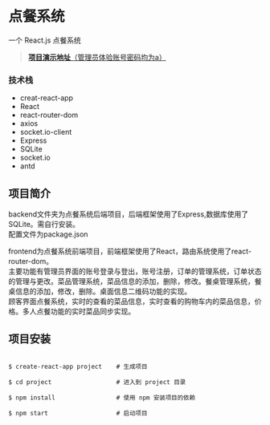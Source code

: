 # 点餐系统

一个 React.js 点餐系统 
> [**项目演示地址**（管理员体验账号密码均为a）](http://restaurant.xiangyu.world/#/login)
### 技术栈
- creat-react-app
- React
- react-router-dom
- axios
- socket.io-client
- Express
- SQLite
- socket.io
- antd
## 项目简介
backend文件夹为点餐系统后端项目，后端框架使用了Express,数据库使用了SQLite。需自行安装。  
配置文件为package.json  
  
frontend为点餐系统前端项目，前端框架使用了React，路由系统使用了react-router-dom。  
主要功能有管理员界面的账号登录与登出，账号注册，订单的管理系统，订单状态的管理与更改。菜品管理系统，菜品信息的添加，删除，修改。餐桌管理系统，餐桌信息的添加，修改，删除。桌面信息二维码功能的实现。  
顾客界面点餐系统，实时的查看的菜品信息，实时查看的购物车内的菜品信息，价格。多人点餐功能的实时菜品同步实现。

## 项目安装

```

$ create-react-app project    # 生成项目

$ cd project                  # 进入到 project 目录

$ npm install                 # 使用 npm 安装项目的依赖

$ npm start                   # 启动项目

```